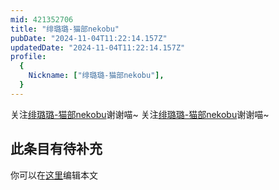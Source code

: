 ```yaml
---
mid: 421352706
title: "绯璐璐-猫部nekobu"
pubDate: "2024-11-04T11:22:14.157Z"
updatedDate: "2024-11-04T11:22:14.157Z"
profile:
  {
    Nickname: ["绯璐璐-猫部nekobu"],
  }
---
```


关注[绯璐璐-猫部nekobu](https://space.bilibili.com/421352706)谢谢喵~ 关注[绯璐璐-猫部nekobu](https://space.bilibili.com/421352706)谢谢喵~

## 此条目有待补充
你可以在[这里](https://github.com/Yuhanawa/VTuber.ICU/edit/master/src/content/v/绯璐璐-猫部nekobu/index.md)编辑本文
